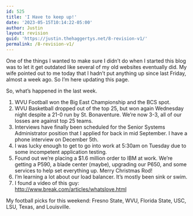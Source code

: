 ```yaml
---
id: 525
title: 'I Have to keep up!'
date: '2023-05-15T10:14:22-05:00'
author: Justin
layout: revision
guid: 'https://justin.thehaggertys.net/8-revision-v1/'
permalink: /8-revision-v1/
---
```


One of the things I wanted to make sure I didn’t do when I started this blog was to let it get outdated like several of my old websites eventually did. My wife pointed out to me today that I hadn’t put anything up since last Friday, almost a week ago. So I’m here updating this page.

So, what’s happened in the last week.

1. WVU Football won the Big East Championship and the BCS spot.
2. WVU Basketball dropped out of the top 25, but won again Wednesday night despite a 21-0 run by St. Bonaventure. We’re now 3-3, all of our losses are against top 25 teams.
3. Interviews have finally been scheduled for the Senior Systems Administrator position that I applied for back in mid September. I have a phone interview on December 5th.
4. I was lucky enough to get to go into work at 5:30am on Tuesday due to some incompetent application testing.
5. Found out we’re placing a $1.6 million order to IBM at work. We’re getting a P590, a blade center (maybe), upgrading our P650, and some services to help set everything up. Merry Christmas Rod!
6. I’m learning a lot about our load balancer. It’s mostly been sink or swim.
7. I found a video of this guy: <http://www.break.com/articles/whatslove.html>

My football picks for this weekend: Fresno State, WVU, Florida State, USC, LSU, Texas, and Louisville.